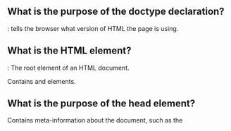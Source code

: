 ## What is the purpose of the doctype declaration?
<!DOCTYPE> : tells the browser what version of HTML the page is using.

## What is the HTML element?
<!DOCTYPE html>: The root element of an HTML document.
Contains <head> and <body> elements.

## What is the purpose of the head element?
Contains meta-information about the document, such as the <title>, character encoding <meta charset="UTF-8">, and links to external resources <link rel="stylesheet" href="styles.css">.

## What is the purpose of the body element?
<body>: Contains the content of the document that is visible for user interaction.

## How to create paragraphs.
<p>: Defines a paragraph of text.

## How to create headings.
<h1> to <h6>: Defines headings from level 1 to level 6.

## How to create bold text.
<b> or <strong>: Defines bold text.

## How to create italicized text.
<i> or <em>: Defines italicized text.

## The relationships between nested elements.
Nesting and indentation:
- Parent-child relationship: One element contains another.
- Sibling relationship: Two elements are at the same level in the document tree.

## How to create HTML comments.
<!-- Comment -->

## How to create an unordered list.
<ul>: Defines an unordered list.
<li>: Defines a list item.

## How to create an ordered list.
<ol>: Defines an ordered list.
<li>: Defines a list item.

## How to create links to pages on other websites on the internet?
anchor element <a>
<a href="https://www.example.com">Link Text</a>
If the **href** attribute is present, the browser will give the text a blue color and underline it to signify it is a link.
If the **target** attribute is present, the browser will open the link in a new tab.

Example:
<a href="https://www.theodinproject.com/about" target="_blank" rel="noopener noreferrer">About The Odin Project</a>
    _blank: opens the link in a new tab
    _self: opens the link in the same tab
    _parent: opens the link in the parent frame
    _top: opens the link in the full body of the window
    rel="noopener noreferrer": helps prevent security risks associated with opening links in new tabs e.g. phishing attacks or tabnabbing
    noopener: prevents the new page from being able to access the window.opener property.
    noreferrer: prevents the browser from sending the Referer header to the new page. (can be used by itself or with noopener)

## How to create links to other pages on your own websites?
<a href="/path/to/page.html">Link Text</a>

## The difference between absolute and relative links?
Absolute links:
- Start with the protocol (e.g., http:// or https://).
- Include the domain name (e.g., www.example.com).
- Provide the full path to the resource.

Relative links:
- Start with the file name or path relative to the current document.
- Do not include the protocol or domain name.
- use ./ to refer to the current directory
- use ../ to refer to the parent directory


## How to display an image on a webpage using HTML
<img src="path/to/image.jpg" alt="Description of the image" width="500" height="600">
Use relative path if the image is in the same directory as the HTML file.
**alt** attribute: provides a description of the image, which is important for accessibility and SEO.
**width** and **height** attributes: specify the dimensions of the image.

## What are the four main image formats that you can use for images on a webpage?

JPEG: best for photos
PNG: best for graphics and icons
SVG: best for logos and vector graphics
GIF: best for simple animations

## How to create a table?
<table>: Defines a table.